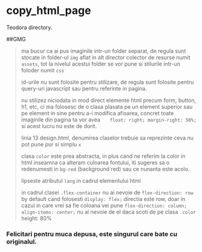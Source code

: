 # copy_html_page
Teodora directory.

##GMG
> ma bucur ca ai pus imaginile intr-un folder separat, de regula sunt stocate in folder-ul `img` aflat in alt director colector de resurse numit `assets`, tot la nivelul acestui folder se vor pune si stilurile intr-un foloder numit `css`
>
> id-urile nu sunt folosite pentru stilizare, de regula sunt folosite pentru query-uri javascript sau pentru referinte in pagina.
> 
> nu stilizez niciodata in mod direct elemente html precum form, button, h1, etc, ci ma folosesc de o clasa plasata pe un element superior sau pe element in sine pentru a-i modifica afisarea, concret toate imaginile din pagina ta vor avea `   float: right;
margin-right: 50%;` si acest lucru nu este de dorit.
> 
> linia 13 design.html, denumirea claselor trebuie sa reprezinte ceva nu pot pune pur si simplu `x`
> 
> clasa `color` este prea abstracta, in plus cand ne referim la color in html inseamna ca alteram culoarea fontului, iti sugeres sa o redenumesti in `bg-red` (background red) sau ce nunanta este acolo.
> 
> lipseste atributul `lang` in cadrul elementului html
> 
> in cadrul clasei `.flex-container` nu ai nevoie de `flex-direction: row` by default cand folosesti `display: flex;` directia este row, doar in cazul in care vrei sa fie coloana vei pune `flex-direction: column;`
>     `align-items: center;` nu ai nevoie de el daca scoti de pe clasa `.color`  height: 80%

### Felicitari pentru muca depusa, este singurul care bate cu originalul.
